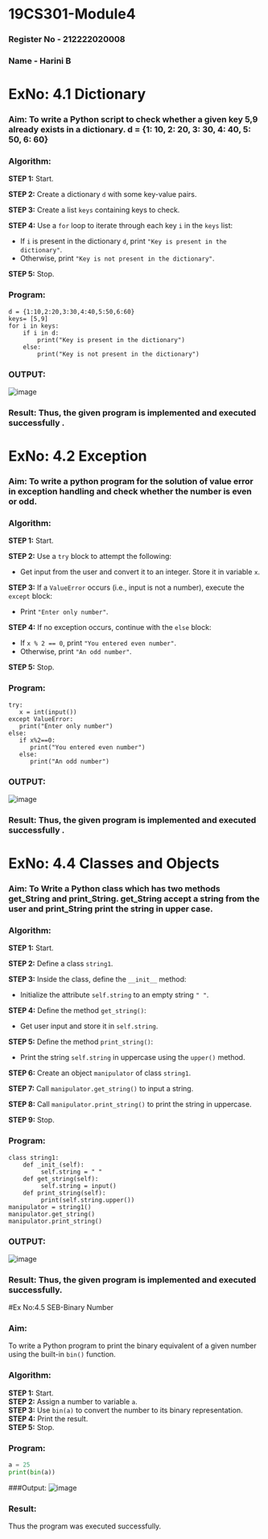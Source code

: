 # 19CS301-Module4
### Register No - 212222020008
### Name - Harini B

# ExNo: 4.1 Dictionary
### Aim: To write a Python script to check whether a given key  5,9 already exists in a dictionary. d = {1: 10, 2: 20, 3: 30, 4: 40, 5: 50, 6: 60}
### Algorithm:

**STEP 1:** Start.

**STEP 2:** Create a dictionary `d` with some key-value pairs.

**STEP 3:** Create a list `keys` containing keys to check.

**STEP 4:** Use a `for` loop to iterate through each key `i` in the `keys` list:
- If `i` is present in the dictionary `d`, print `"Key is present in the dictionary"`.
- Otherwise, print `"Key is not present in the dictionary"`.

**STEP 5:** Stop.

### Program:
```
d = {1:10,2:20,3:30,4:40,5:50,6:60}
keys= [5,9]
for i in keys:
    if i in d:
        print("Key is present in the dictionary")
    else:
        print("Key is not present in the dictionary")

```
### OUTPUT:
![image](https://github.com/user-attachments/assets/12625925-47c6-4334-a7dd-166d3b022581)

### Result: Thus, the given program is implemented and executed successfully .

# ExNo: 4.2 Exception
### Aim: To write a python program for the solution of value error in exception handling and check whether the number is even or odd.
### Algorithm:

**STEP 1:** Start.

**STEP 2:** Use a `try` block to attempt the following:
- Get input from the user and convert it to an integer. Store it in variable `x`.

**STEP 3:** If a `ValueError` occurs (i.e., input is not a number), execute the `except` block:
- Print `"Enter only number"`.

**STEP 4:** If no exception occurs, continue with the `else` block:
- If `x % 2 == 0`, print `"You entered even number"`.
- Otherwise, print `"An odd number"`.

**STEP 5:** Stop.

### Program:
```
try:
   x = int(input())
except ValueError:
   print("Enter only number")
else:
   if x%2==0:
      print("You entered even number")
   else:
      print("An odd number")

```
### OUTPUT:
![image](https://github.com/user-attachments/assets/4c369168-d68f-46e4-8d5b-8c042c3382ff)

### Result: Thus, the given program is implemented and executed successfully .

# ExNo: 4.4 Classes and Objects 
### Aim: To Write a Python class which has two methods get_String and print_String. get_String accept a string from the user and print_String print the string in upper case.
### Algorithm:

**STEP 1:** Start.

**STEP 2:** Define a class `string1`.

**STEP 3:** Inside the class, define the `__init__` method:
- Initialize the attribute `self.string` to an empty string `" "`.

**STEP 4:** Define the method `get_string()`:
- Get user input and store it in `self.string`.

**STEP 5:** Define the method `print_string()`:
- Print the string `self.string` in uppercase using the `upper()` method.

**STEP 6:** Create an object `manipulator` of class `string1`.

**STEP 7:** Call `manipulator.get_string()` to input a string.

**STEP 8:** Call `manipulator.print_string()` to print the string in uppercase.

**STEP 9:** Stop.

### Program:
```
class string1:
    def _init_(self):
         self.string = " "
    def get_string(self):
         self.string = input()
    def print_string(self):
         print(self.string.upper())
manipulator = string1()
manipulator.get_string()
manipulator.print_string()

```
### OUTPUT:
![image](https://github.com/user-attachments/assets/185ddc06-c8fe-4197-a6c2-abb24cebcb69)

### Result: Thus, the given program is implemented and executed successfully.

#Ex No:4.5 SEB-Binary Number
### Aim:
To write a Python program to print the binary equivalent of a given number using the built-in `bin()` function.

### Algorithm:

**STEP 1:** Start.  
**STEP 2:** Assign a number to variable `a`.  
**STEP 3:** Use `bin(a)` to convert the number to its binary representation.  
**STEP 4:** Print the result.  
**STEP 5:** Stop.

### Program:
```python
a = 25
print(bin(a))
```
###Output:
![image](https://github.com/user-attachments/assets/c19b2212-3c4f-4b55-a595-d5d1d07a2f07)

### Result:
Thus the program was executed successfully.


